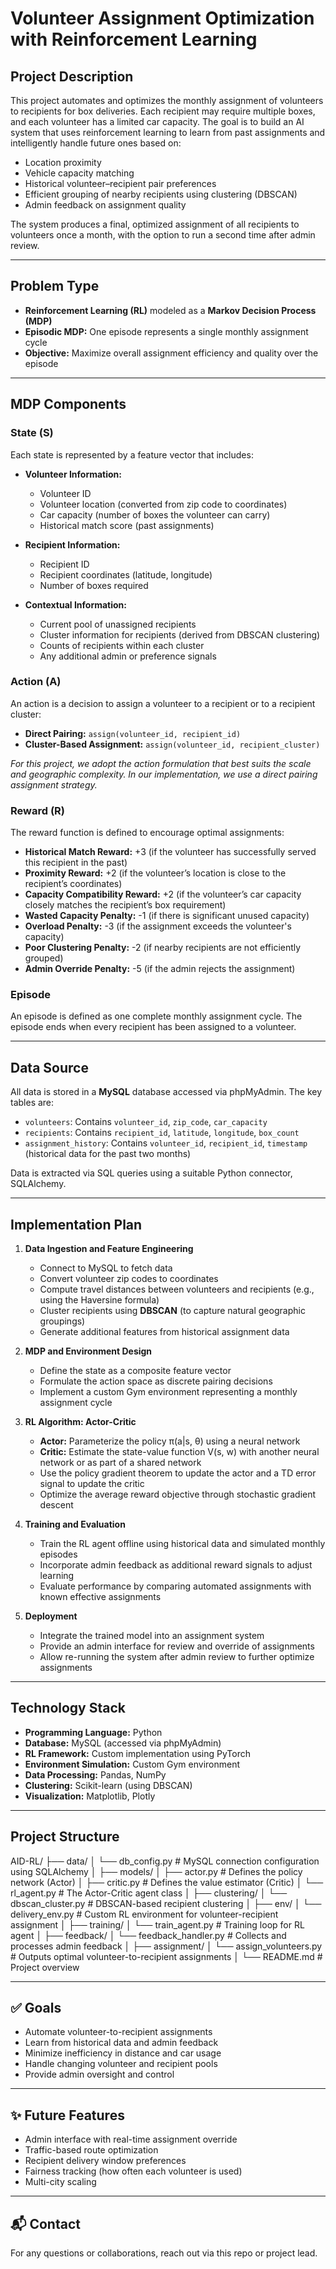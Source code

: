 # Volunteer Assignment Optimization with Reinforcement Learning

## Project Description

This project automates and optimizes the monthly assignment of volunteers to recipients for box deliveries. Each recipient may require multiple boxes, and each volunteer has a limited car capacity. The goal is to build an AI system that uses reinforcement learning to learn from past assignments and intelligently handle future ones based on:

- Location proximity
- Vehicle capacity matching
- Historical volunteer–recipient pair preferences
- Efficient grouping of nearby recipients using clustering (DBSCAN)
- Admin feedback on assignment quality

The system produces a final, optimized assignment of all recipients to volunteers once a month, with the option to run a second time after admin review.

---

## Problem Type

- **Reinforcement Learning (RL)** modeled as a **Markov Decision Process (MDP)**
- **Episodic MDP:** One episode represents a single monthly assignment cycle
- **Objective:** Maximize overall assignment efficiency and quality over the episode

---

## MDP Components

### State (S)
Each state is represented by a feature vector that includes:
- **Volunteer Information:**  
  - Volunteer ID 
  - Volunteer location (converted from zip code to coordinates)  
  - Car capacity (number of boxes the volunteer can carry)  
  - Historical match score (past assignments)

- **Recipient Information:**  
  - Recipient ID  
  - Recipient coordinates (latitude, longitude)  
  - Number of boxes required

- **Contextual Information:**  
  - Current pool of unassigned recipients  
  - Cluster information for recipients (derived from DBSCAN clustering)  
  - Counts of recipients within each cluster  
  - Any additional admin or preference signals

### Action (A)
An action is a decision to assign a volunteer to a recipient or to a recipient cluster:
- **Direct Pairing:** `assign(volunteer_id, recipient_id)`
- **Cluster-Based Assignment:** `assign(volunteer_id, recipient_cluster)`

*For this project, we adopt the action formulation that best suits the scale and geographic complexity. In our implementation, we use a direct pairing assignment strategy.*

### Reward (R)
The reward function is defined to encourage optimal assignments:
- **Historical Match Reward:** +3 (if the volunteer has successfully served this recipient in the past)
- **Proximity Reward:** +2 (if the volunteer’s location is close to the recipient’s coordinates)
- **Capacity Compatibility Reward:** +2 (if the volunteer’s car capacity closely matches the recipient’s box requirement)
- **Wasted Capacity Penalty:** -1 (if there is significant unused capacity)
- **Overload Penalty:** -3 (if the assignment exceeds the volunteer's capacity)
- **Poor Clustering Penalty:** -2 (if nearby recipients are not efficiently grouped)
- **Admin Override Penalty:** -5 (if the admin rejects the assignment)

### Episode
An episode is defined as one complete monthly assignment cycle. The episode ends when every recipient has been assigned to a volunteer.

---

## Data Source

All data is stored in a **MySQL** database accessed via phpMyAdmin. The key tables are:
- `volunteers`: Contains `volunteer_id`, `zip_code`, `car_capacity`
- `recipients`: Contains `recipient_id`, `latitude`, `longitude`, `box_count`
- `assignment_history`: Contains `volunteer_id`, `recipient_id`, `timestamp` (historical data for the past two months)

Data is extracted via SQL queries using a suitable Python connector, SQLAlchemy.

---

## Implementation Plan

1. **Data Ingestion and Feature Engineering**  
   - Connect to MySQL to fetch data
   - Convert volunteer zip codes to coordinates
   - Compute travel distances between volunteers and recipients (e.g., using the Haversine formula)
   - Cluster recipients using **DBSCAN** (to capture natural geographic groupings)
   - Generate additional features from historical assignment data

2. **MDP and Environment Design**  
   - Define the state as a composite feature vector
   - Formulate the action space as discrete pairing decisions
   - Implement a custom Gym environment representing a monthly assignment cycle

3. **RL Algorithm: Actor-Critic**  
   - **Actor:** Parameterize the policy π(a|s, θ) using a neural network
   - **Critic:** Estimate the state-value function V(s, w) with another neural network or as part of a shared network  
   - Use the policy gradient theorem to update the actor and a TD error signal to update the critic
   - Optimize the average reward objective through stochastic gradient descent

4. **Training and Evaluation**  
   - Train the RL agent offline using historical data and simulated monthly episodes
   - Incorporate admin feedback as additional reward signals to adjust learning
   - Evaluate performance by comparing automated assignments with known effective assignments

5. **Deployment**  
   - Integrate the trained model into an assignment system
   - Provide an admin interface for review and override of assignments
   - Allow re-running the system after admin review to further optimize assignments

---

## Technology Stack

- **Programming Language:** Python
- **Database:** MySQL (accessed via phpMyAdmin)
- **RL Framework:** Custom implementation using PyTorch
- **Environment Simulation:** Custom Gym environment
- **Data Processing:** Pandas, NumPy
- **Clustering:** Scikit-learn (using DBSCAN)
- **Visualization:** Matplotlib, Plotly

---

## Project Structure



AID-RL/
├── data/
│   └── db_config.py           # MySQL connection configuration using SQLAlchemy
│
├── models/
│   ├── actor.py               # Defines the policy network (Actor)
│   ├── critic.py              # Defines the value estimator (Critic)
│   └── rl_agent.py            # The Actor-Critic agent class
│
├── clustering/
│   └── dbscan_cluster.py      # DBSCAN-based recipient clustering
│
├── env/
│   └── delivery_env.py        # Custom RL environment for volunteer-recipient assignment
│
├── training/
│   └── train_agent.py         # Training loop for RL agent
│
├── feedback/
│   └── feedback_handler.py    # Collects and processes admin feedback
│
├── assignment/
│   └── assign_volunteers.py   # Outputs optimal volunteer-to-recipient assignments
│
└── README.md                  # Project overview


---

## ✅ Goals

- Automate volunteer-to-recipient assignments
- Learn from historical data and admin feedback
- Minimize inefficiency in distance and car usage
- Handle changing volunteer and recipient pools
- Provide admin oversight and control

---

## ✨ Future Features

- Admin interface with real-time assignment override
- Traffic-based route optimization
- Recipient delivery window preferences
- Fairness tracking (how often each volunteer is used)
- Multi-city scaling

---

## 📬 Contact

For any questions or collaborations, reach out via this repo or project lead.

